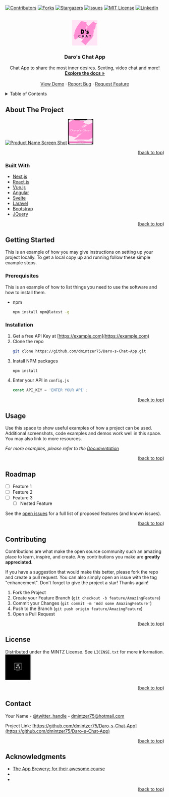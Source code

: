 <div id="top"></div>
<!--
*** Thanks for checking out the Best-README-Template. If you have a suggestion
*** that would make this better, please fork the repo and create a pull request
*** or simply open an issue with the tag "enhancement".
*** Don't forget to give the project a star!
*** Thanks again! Now go create something AMAZING! :D
-->



<!-- PROJECT SHIELDS -->
<!--
*** I'm using markdown "reference style" links for readability.
*** Reference links are enclosed in brackets [ ] instead of parentheses ( ).
*** See the bottom of this document for the declaration of the reference variables
*** for contributors-url, forks-url, etc. This is an optional, concise syntax you may use.
*** https://www.markdownguide.org/basic-syntax/#reference-style-links
-->
[![Contributors][contributors-shield]][contributors-url]
[![Forks][forks-shield]][forks-url]
[![Stargazers][stars-shield]][stars-url]
[![Issues][issues-shield]][issues-url]
[![MIT License][license-shield]][license-url]
[![LinkedIn][linkedin-shield]][linkedin-url]



<!-- PROJECT LOGO -->
<br />
<div align="center">
  <a href="https://github.com/dmintzer75/Daro-s-Chat-App">
    <img src="Daro's-Chat-App/Assets.xcassets/AppIcon.appiconset/1024.png" alt="Logo" width="80" height="80">
  </a>

<h3 align="center">Daro's Chat App</h3>

  <p align="center">
    Chat App to share the most inner desires. Sexting, video chat and more!
    <br />
    <a href="https://github.com/dmintzer75/Daro-s-Chat-App"><strong>Explore the docs »</strong></a>
    <br />
    <br />
    <a href="https://github.com/dmintzer75/Daro-s-Chat-App">View Demo</a>
    ·
    <a href="https://github.com/dmintzer75/Daro-s-Chat-App/issues">Report Bug</a>
    ·
    <a href="https://github.com/dmintzer75/Daro-s-Chat-App/issues">Request Feature</a>
  </p>
</div>



<!-- TABLE OF CONTENTS -->
<details>
  <summary>Table of Contents</summary>
  <ol>
    <li>
      <a href="#about-the-project">About The Project</a>
      <ul>
        <li><a href="#built-with">Built With</a></li>
      </ul>
    </li>
    <li>
      <a href="#getting-started">Getting Started</a>
      <ul>
        <li><a href="#prerequisites">Prerequisites</a></li>
        <li><a href="#installation">Installation</a></li>
      </ul>
    </li>
    <li><a href="#usage">Usage</a></li>
    <li><a href="#roadmap">Roadmap</a></li>
    <li><a href="#contributing">Contributing</a></li>
    <li><a href="#license">License</a></li>
    <li><a href="#contact">Contact</a></li>
    <li><a href="#acknowledgments">Acknowledgments</a></li>
  </ol>
</details>



<!-- ABOUT THE PROJECT -->
## About The Project

[![Product Name Screen Shot][product-screenshot]](https://example.com)
  <a href="https://github.com/dmintzer75/Daro-s-Chat-App">
    <img src="Daro's-Chat-App/images/first_screen.png" alt="Logo" width="80" height="80">
  </a>
<p align="right">(<a href="#top">back to top</a>)</p>



### Built With

* [Next.js](https://nextjs.org/)
* [React.js](https://reactjs.org/)
* [Vue.js](https://vuejs.org/)
* [Angular](https://angular.io/)
* [Svelte](https://svelte.dev/)
* [Laravel](https://laravel.com)
* [Bootstrap](https://getbootstrap.com)
* [JQuery](https://jquery.com)

<p align="right">(<a href="#top">back to top</a>)</p>



<!-- GETTING STARTED -->
## Getting Started

This is an example of how you may give instructions on setting up your project locally.
To get a local copy up and running follow these simple example steps.

### Prerequisites

This is an example of how to list things you need to use the software and how to install them.
* npm
  ```sh
  npm install npm@latest -g
  ```

### Installation

1. Get a free API Key at [https://example.com](https://example.com)
2. Clone the repo
   ```sh
   git clone https://github.com/dmintzer75/Daro-s-Chat-App.git
   ```
3. Install NPM packages
   ```sh
   npm install
   ```
4. Enter your API in `config.js`
   ```js
   const API_KEY = 'ENTER YOUR API';
   ```

<p align="right">(<a href="#top">back to top</a>)</p>



<!-- USAGE EXAMPLES -->
## Usage

Use this space to show useful examples of how a project can be used. Additional screenshots, code examples and demos work well in this space. You may also link to more resources.

_For more examples, please refer to the [Documentation](https://example.com)_

<p align="right">(<a href="#top">back to top</a>)</p>



<!-- ROADMAP -->
## Roadmap

- [ ] Feature 1
- [ ] Feature 2
- [ ] Feature 3
    - [ ] Nested Feature

See the [open issues](https://github.com/dmintzer75/Daro-s-Chat-App/issues) for a full list of proposed features (and known issues).

<p align="right">(<a href="#top">back to top</a>)</p>



<!-- CONTRIBUTING -->
## Contributing

Contributions are what make the open source community such an amazing place to learn, inspire, and create. Any contributions you make are **greatly appreciated**.

If you have a suggestion that would make this better, please fork the repo and create a pull request. You can also simply open an issue with the tag "enhancement".
Don't forget to give the project a star! Thanks again!

1. Fork the Project
2. Create your Feature Branch (`git checkout -b feature/AmazingFeature`)
3. Commit your Changes (`git commit -m 'Add some AmazingFeature'`)
4. Push to the Branch (`git push origin feature/AmazingFeature`)
5. Open a Pull Request

<p align="right">(<a href="#top">back to top</a>)</p>



<!-- LICENSE -->
## License

Distributed under the MINTZ License. See `LICENSE.txt` for more information.
  <a href="https://github.com/dmintzer75/Daro-s-Chat-App">
    <img src="Daro's-Chat-App/images/launch_screen.pdf" alt="Logo" width="80" height="80">
  </a>
<p align="right">(<a href="#top">back to top</a>)</p>



<!-- CONTACT -->
## Contact

Your Name - [@twitter_handle](https://twitter.com/twitter_handle) - dmintzer75@hotmail.com

Project Link: [https://github.com/dmintzer75/Daro-s-Chat-App](https://github.com/dmintzer75/Daro-s-Chat-App)

<p align="right">(<a href="#top">back to top</a>)</p>



<!-- ACKNOWLEDGMENTS -->
## Acknowledgments

* [The App Brewery; for their awesome course]()
* []()
* []()

<p align="right">(<a href="#top">back to top</a>)</p>



<!-- MARKDOWN LINKS & IMAGES -->
<!-- https://www.markdownguide.org/basic-syntax/#reference-style-links -->
[contributors-shield]: https://img.shields.io/github/contributors/dmintzer75/Daro-s-Chat-App.svg?style=for-the-badge
[contributors-url]: https://github.com/dmintzer75/Daro-s-Chat-App/graphs/contributors
[forks-shield]: https://img.shields.io/github/forks/dmintzer75/Daro-s-Chat-App.svg?style=for-the-badge
[forks-url]: https://github.com/dmintzer75/Daro-s-Chat-App/network/members
[stars-shield]: https://img.shields.io/github/stars/dmintzer75/Daro-s-Chat-App.svg?style=for-the-badge
[stars-url]: https://github.com/dmintzer75/Daro-s-Chat-App/stargazers
[issues-shield]: https://img.shields.io/github/issues/dmintzer75/Daro-s-Chat-App.svg?style=for-the-badge
[issues-url]: https://github.com/dmintzer75/Daro-s-Chat-App/issues
[license-shield]: https://img.shields.io/github/license/dmintzer75/Daro-s-Chat-App.svg?style=for-the-badge
[license-url]: https://github.com/dmintzer75/Daro-s-Chat-App/blob/master/LICENSE.txt
[linkedin-shield]: https://img.shields.io/badge/-LinkedIn-black.svg?style=for-the-badge&logo=linkedin&colorB=555
[linkedin-url]: https://linkedin.com/in/dario-mintzer
[product-screenshot]: images/screenshot.png
